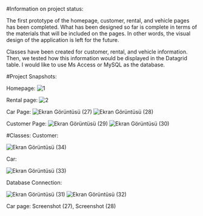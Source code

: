 #Information on project status:

The first prototype of the homepage, customer, rental, and vehicle pages has been completed. What has been designed so far is complete in terms of the materials that will be included on the pages. In other words, the visual design of the application is left for the future.

Classes have been created for customer, rental, and vehicle information. Then, we tested how this information would be displayed in the Datagrid table. I would like to use Ms Access or MySQL as the database.

#Project Snapshots:

Homepage:
![1](https://user-images.githubusercontent.com/64621810/163027965-5d6dba4f-d084-4414-8ca8-d8c7c6892976.png)

Rental page:
![2](https://user-images.githubusercontent.com/64621810/163027969-59ee046c-cda9-44c6-bd18-0369722c14e8.png)

Car Page:
![Ekran Görüntüsü (27)](https://user-images.githubusercontent.com/64621810/165379568-26ddc742-d36f-4c62-9767-d6169792a5d3.png)
![Ekran Görüntüsü (28)](https://user-images.githubusercontent.com/64621810/165379570-f0a5b1df-8a2a-4454-96d8-5bfdf68a9d09.png)

Customer Page:
![Ekran Görüntüsü (29)](https://user-images.githubusercontent.com/64621810/165379587-854dfade-1399-428f-a8a6-e175ff6cb045.png)
![Ekran Görüntüsü (30)](https://user-images.githubusercontent.com/64621810/165379591-77fe3551-5cdd-4dd7-ba0e-c6a3582b6325.png)

#Classes:
Customer:

![Ekran Görüntüsü (34)](https://user-images.githubusercontent.com/64621810/165379325-0192174e-d02b-4f14-8819-6e7e01886a67.png)


Car:

![Ekran Görüntüsü (33)](https://user-images.githubusercontent.com/64621810/165379369-22fd91e5-81a5-4724-8c11-2320ad90f7ab.png)


Database Connection:

![Ekran Görüntüsü (31)](https://user-images.githubusercontent.com/64621810/165379391-123d001e-0770-4244-82fc-e8b9b9d14e24.png)
![Ekran Görüntüsü (32)](https://user-images.githubusercontent.com/64621810/165379393-19300e3d-e8a1-4f18-8d54-ccb91df76840.png)


Car page: Screenshot (27), Screenshot (28)

